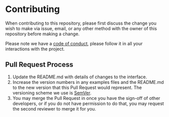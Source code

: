 # Contributing

When contributing to this repository, please first discuss the change you wish to make via issue,
email, or any other method with the owner of this repository before making a change.

Please note we have a [code of conduct](https://www.rust-lang.org/policies/code-of-conduct), please follow it in all your interactions with the project.

## Pull Request Process

1. Update the README.md with details of changes to the interface.
1. Increase the version numbers in any examples files and the README.md to the new version that this
   Pull Request would represent. The versioning scheme we use is [SemVer](http://semver.org/).
1. You may merge the Pull Request in once you have the sign-off of other developers, or if you
   do not have permission to do that, you may request the second reviewer to merge it for you.
